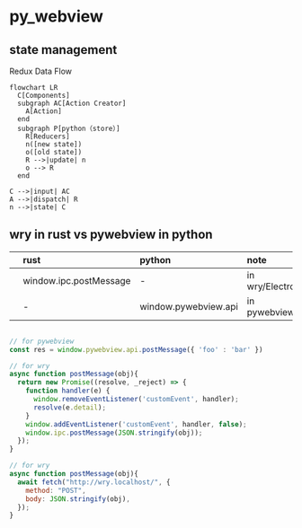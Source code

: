 # py_webview

## state management

Redux Data Flow

```mermaid
flowchart LR
  C[Components]
  subgraph AC[Action Creator]
    A[Action]
  end
  subgraph P[python（store）]
    R[Reducers]
    n([new state])
    o([old state])
    R -->|update| n
    o --> R
  end

C -->|input| AC
A -->|dispatch| R
n -->|state| C
```

## wry in rust vs pywebview in python

||rust|python|note|
|:--|:--                   |:--                 |:--|
|   |window.ipc.postMessage| -                  | in wry/Electron |
|   | -                    |window.pywebview.api| in pywebview    |

```javascript

// for pywebview
const res = window.pywebview.api.postMessage({ 'foo' : 'bar' })

// for wry
async function postMessage(obj){
  return new Promise((resolve, _reject) => {
    function handler(e) {
      window.removeEventListener('customEvent', handler);
      resolve(e.detail);
    }
    window.addEventListener('customEvent', handler, false);
    window.ipc.postMessage(JSON.stringify(obj));
  });
}

// for wry
async function postMessage(obj){
  await fetch("http://wry.localhost/", {
    method: "POST",
    body: JSON.stringify(obj),
  });
}

```
